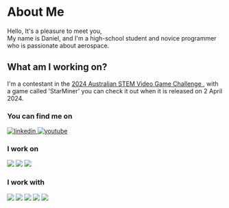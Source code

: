 # About Me
Hello, It's a pleasure to meet you,\
My name is Daniel, and I'm a high-school student and novice programmer who is passionate about aerospace.

## What am I working on?
I'm a contestant in the <a href="https://www.stemgames.org.au/"> 2024 Australian STEM Video Game Challenge </a>, with a game called 'StarMiner' you can check it out when it is released on 2 April 2024. 

### You can find me on
<a href="https://www.linkedin.com/in/daniel-kembo-kavanagh-64455a2b9/"> <img alt="linkedin" src="https://img.shields.io/badge/LinkedIn-0077B5?style=for-the-badge&logo=linkedin&logoColor=white&label=Daniel Kembo Kavanagh"> </a>
<a href="https://www.youtube.com/channel/UCi-27afREsmMT8VokXssRfQ"> <img alt="youtube" src="https://img.shields.io/badge/YouTube-red?style=for-the-badge&logo=youtube&logoColor=white&label=Daniel Kembo Kavanagh"> </a>

### I work on
<img src="https://img.shields.io/badge/Windows-0078D6?style=for-the-badge&logo=windows&logoColor=white"/>  <img src="https://img.shields.io/badge/GitHub-100000?style=for-the-badge&logo=github&logoColor=white" /> <img src="https://img.shields.io/badge/Visual_Studio_Code-0078D4?style=for-the-badge&logo=visual%20studio%20code&logoColor=white" />

### I work with
<img src="https://img.shields.io/badge/Python-3776AB?style=for-the-badge&logo=python&logoColor=white"> <img src="https://img.shields.io/badge/HTML5-E34F26?style=for-the-badge&logo=html5&logoColor=white"> <img src="https://img.shields.io/badge/CSS3-1572B6?style=for-the-badge&logo=css3&logoColor=white"> <img src="https://img.shields.io/badge/JavaScript-F7DF1E?style=for-the-badge&logo=javascript&logoColor=black"> <img src="https://img.shields.io/badge/C%23-239120?style=for-the-badge&logo=c-sharp&logoColor=white">
